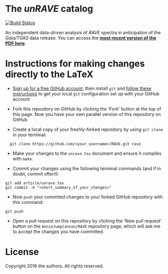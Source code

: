 The *unRAVE* catalog
==================

[![Build Status](https://travis-ci.org/AnnieJumpCannon/RAVE.svg?branch=master)](https://travis-ci.org/AnnieJumpCannon/RAVE)

An independent data-driven analysis of *RAVE* spectra in anticipation of the *Gaia/TGAS* data release. You can access the **[most recent version of the PDF here](https://github.com/AnnieJumpCannon/RAVE/raw/master-pdf/article/unrave.pdf)**.


Instructions for making changes directly to the LaTeX
=====================================================

- [Sign up for a free GitHub account](https://github.com/join), then install `git` and [follow these instructions](https://help.github.com/articles/set-up-git/) to get your local `git` configuration set up with your GitHub account 

- Fork this repository on GitHub by clicking the 'Fork' button at the top of this page. Now you have your own parallel version of this repository on GitHub

- Create a local copy of your freshly-forked repository by using `git clone` in your terminal:

````
  git clone https://github.com/<your_username>/RAVE.git rave
````

- Make your changes to the `unrave.tex` document and ensure it compiles with `make`.

- Commit your changes using the following terminal commands (and if in doubt, commit often!):

````
git add article/unrave.tex
git commit -m "<short_summary_of_your_changes>"
````

- Now `push` your commited changes to your forked GitHub repository with this command:

````
git push
````

- Open a pull request on this repository by clicking the 'New pull request' button on the `AnnieJumpCannon/RAVE` repository page, which will ask me to accept the changes you have committed.


License
======= 
Copyright 2016 the authors. All rights reserved.
